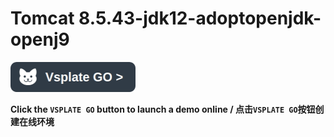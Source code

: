 # Tomcat 8.5.43-jdk12-adoptopenjdk-openj9

<a href="https://www.vsplate.com/?docker-compose=https://github.com/vsplate/dcenvs/tomcat/8.5.43-jdk12-adoptopenjdk-openj9"><img alt="VSPLATE GO" src="https://raw.githubusercontent.com/vsplate/images/master/vsgo_btn.png" width="200px"></a>

**Click the `VSPLATE GO` button to launch a demo online / 点击`VSPLATE GO`按钮创建在线环境**